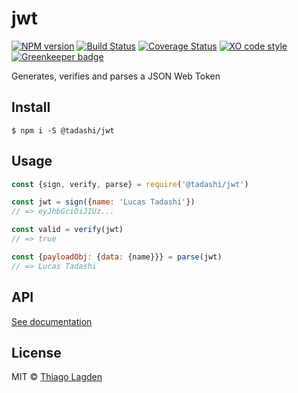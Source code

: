 # jwt

[![NPM version][npm-img]][npm]
[![Build Status][ci-img]][ci]
[![Coverage Status][coveralls-img]][coveralls]
[![XO code style][xo-img]][xo]
[![Greenkeeper badge][greenkeeper-img]][greenkeeper]


[npm-img]:         https://img.shields.io/npm/v/@tadashi/jwt.svg
[npm]:             https://www.npmjs.com/package/@tadashi/jwt
[ci-img]:          https://travis-ci.org/lagden/jwt.svg
[ci]:              https://travis-ci.org/lagden/jwt
[coveralls-img]:   https://coveralls.io/repos/github/lagden/jwt/badge.svg?branch=master
[coveralls]:       https://coveralls.io/github/lagden/jwt?branch=master
[xo-img]:          https://img.shields.io/badge/code_style-XO-5ed9c7.svg
[xo]:              https://github.com/sindresorhus/xo
[greenkeeper-img]: https://badges.greenkeeper.io/lagden/jwt.svg
[greenkeeper]:     https://greenkeeper.io/


Generates, verifies and parses a JSON Web Token

## Install

```
$ npm i -S @tadashi/jwt
```


## Usage

```js
const {sign, verify, parse} = require('@tadashi/jwt')

const jwt = sign({name: 'Lucas Tadashi'})
// => eyJhbGciOiJIUz...

const valid = verify(jwt)
// => true

const {payloadObj: {data: {name}}} = parse(jwt)
// => Lucas Tadashi
```


## API

[See documentation](https://lagden.github.io/jwt)


## License

MIT © [Thiago Lagden](http://lagden.in)
